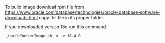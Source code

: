 
To build image download rpm file from https://www.oracle.com/database/technologies/oracle-database-software-downloads.html
copy the file in its proper folder.

If you downloaded version 18c run this command

```
./buildDockerImage.sh -x -v 18.4.0
```

